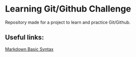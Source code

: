 # Learning Git/Github Challenge
Repository made for a project to learn and practice Git/Github.
## Useful links:
[Markdown Basic Syntax](https://www.markdownguide.org/basic-syntax/)
